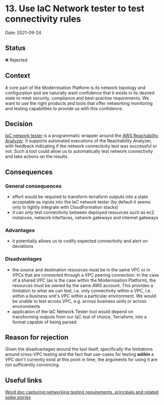 # 13. Use IaC Network tester to test connectivity rules

Date: 2021-09-24

## Status

❌ Rejected

## Context

A core part of the Modernisation Platform is its network topology and configuration and we naturally want confidence that it exists in its desired state to meet security, compliance and best-practise requirements. We want to use the right products and tools that offer networking monitoring and testing capabilities to provide us with this confidence.

## Decision

[IaC network tester](https://aws.amazon.com/blogs/networking-and-content-delivery/integrating-network-connectivity-testing-with-infrastructure-deployment/) is a programmatic wrapper around the [AWS Reachability Analyzer](https://docs.aws.amazon.com/vpc/latest/reachability/what-is-reachability-analyzer.html). It supports automated executions of the Reachability Analyzer, with feedback indicating if the network connectivity test was successful or not. Such a tool could allow us to automatically test network connectivity and take actions on the results.

## Consequences

### General consequences

- effort would be required to transform terraform outputs into a state acceptable as inputs into the IaC network tester (by default it seems only to tightly integrate with CloudFormation stacks)
- it can only test connectivity between deployed resources such as ec2 instances, network interfaces, network gateways and internet gateways

### Advantages

- it potentially allows us to codify expected connectivity and alert on deviations

### Disadvantages

- the source and destination resources must be in the same VPC or in VPCs that are connected through a VPC peering connection. In the case of a shared VPC (as is the case within the Modernisation Platform), the resources must be owned by the same AWS account. This provides a limitation to what we can test, i.e. only connectivity within a VPC, i.e. within a business unit's VPC within a particular environment. We would be unable to test across VPC, e.g. across business units or across environments
- application of the IaC Network Tester tool would depend on transforming outputs from our IaC tool of choice, Terraform, into a format capable of being parsed.

## Reason for rejection

Given the disadvantages around the tool itself, specifically the limitations around cross-VPC testing and the fact that use-cases for testing **within** a VPC don't currently exist at this point in time, the arguments for using it are not sufficiently convincing.

## Useful links

[Word doc capturing networking testing requirements, principals and related spike stories](https://justiceuk.sharepoint.com/:w:/r/sites/msteams_480621/Shared%20Documents/Modernisation%20Platform/Infrastructure%20and%20platform%20testing.docx?d=w323917070a4a4222b3000bcc8189d846&csf=1&web=1&e=K54uL7)
